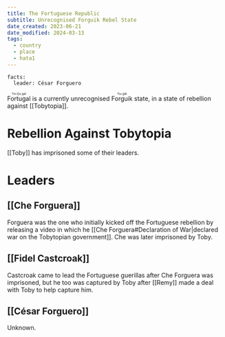 ```yaml
---
title: The Fortuguese Republic
subtitle: Unrecognised Forguik Rebel State
date_created: 2023-06-21
date_modified: 2024-03-13
tags:
  - country
  - place
  - hata1
---
```


```infobox-nation
facts:
  leader: César Forguero
```

<ruby>Fortugal<rt>ˈfɔr.tʃʊ.gəl</rt></ruby> is a currently unrecognised <ruby>Forguik<rt>ˈfɔɹ.gɪk</rt></ruby> state, in a state of rebellion against [[Tobytopia]].

# Rebellion Against Tobytopia

[[Toby]] has imprisoned some of their leaders.

# Leaders

## [[Che Forguera]]

Forguera was the one who initially kicked off the Fortuguese rebellion by releasing a video in which he [[Che Forguera#Declaration of War|declared war on the Tobytopian government]]. Che was later imprisoned by Toby.

## [[Fidel Castcroak]]

Castcroak came to lead the Fortuguese guerillas after Che Forguera was imprisoned, but he too was captured by Toby after [[Remy]] made a deal with Toby to help capture him.

## [[César Forguero]]

Unknown.